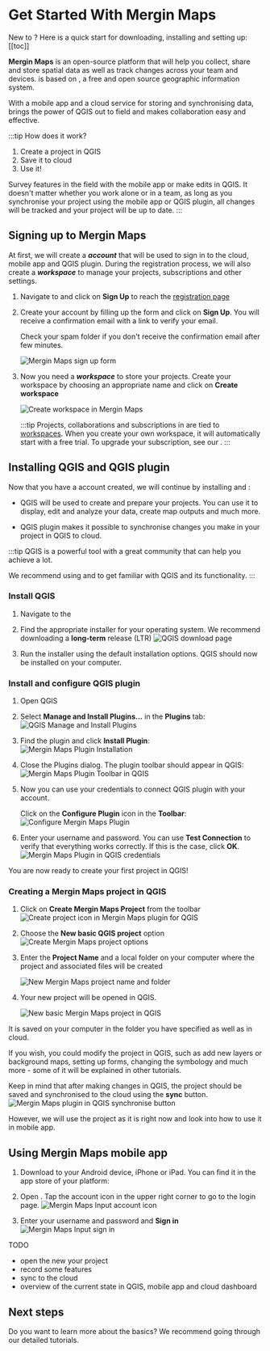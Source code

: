 # Get Started With Mergin Maps

New to <MainPlatformNameLink />? Here is a quick start for downloading, installing and setting up: 
[[toc]]

**Mergin Maps** is an open-source platform that will help you collect, share and store spatial data as well as track changes across your team and devices. <MainPlatformName /> is based on <QGIS link="" text="QGIS" />, a free and open source geographic information system.

With a mobile app and a cloud service for storing and synchronising data, <MainPlatformName /> brings the power of QGIS out to field and makes collaboration easy and effective.

:::tip How does it work?
1. Create a project in QGIS
2. Save it to <MainPlatformName /> cloud
3. Use it!

  Survey features in the field with the mobile app or make edits in QGIS. It doesn't matter whether you work alone or in a team, as long as you synchronise your project using the mobile app or QGIS plugin, all changes will be tracked and your project will be up to date.
:::

## Signing up to Mergin Maps
At first, we will create a <MainPlatformName /> ***account*** that will be used to sign in to the cloud, mobile app and QGIS plugin. During the registration process, we will also create a ***workspace*** to manage your projects, subscriptions and other settings.

1. Navigate to <MainDomainNameLink /> and click on **Sign Up** to reach the [registration page](https://app.merginmaps.com/register)
   
2. Create your account by filling up the form and click on **Sign Up**. You will receive a confirmation email with a link to verify your email.

   Check your spam folder if you don't receive the confirmation email after few minutes.
   
   ![Mergin Maps sign up form](./mergin-web-sign-up.jpg "Mergin Maps sign up form")
   
3. Now you need a ***workspace*** to store your projects. Create your workspace by choosing an appropriate name and click on **Create workspace**
   
   ![Create workspace in Mergin Maps](./create-workspace.jpg "Create workspace in Mergin Maps")

   :::tip
   Projects, collaborations and subscriptions in <MainPlatformNameLink /> are tied to [workspaces](../../manage/workspaces/). When you create your own workspace, it will automatically start with a free trial. To upgrade your subscription, see our <MainDomainNameLink id="pricing" desc="Subscription plans" />.
   :::


## Installing QGIS and QGIS plugin
Now that you have a <MainPlatformName /> account created, we will continue by installing <QGIS link="" text="QGIS" /> and <QGISPluginName />:
- QGIS will be used to create and prepare your projects. You can use it to display, edit and analyze your data, create map outputs and much more.

- QGIS plugin makes it possible to synchronise changes you make in your project in QGIS to <MainPlatformName /> cloud.

:::tip
QGIS is a powerful tool with a great community that can help you achieve a lot.

We recommend using <QGISHelp ver="latest" link="user_manual/index.html" text="QGIS User Guide" /> and <QGISHelp ver="latest" link="training_manual/index.html" text="QGIS Training Manual" /> to get familiar with QGIS and its functionality.
:::

### Install QGIS
1. Navigate to the <QGIS link="en/site/forusers/download.html" text="QGIS download page" /> 
2. Find the appropriate installer for your operating system. We recommend downloading a **long-term** release (LTR)
   ![QGIS download page](./qgis-download-ltr.jpg "QGIS download page")

3. Run the installer using the default installation options. QGIS should now be installed on your computer.

### Install and configure QGIS plugin
1. Open QGIS
2. Select **Manage and Install Plugins...** in the **Plugins** tab:
   ![QGIS Manage and Install Plugins](./qgis-plugins-manage-and-install.jpg "QGIS Manage and Install Plugins")

3. Find the **<MainPlatformName />** plugin and click **Install Plugin**:
   ![Mergin Maps Plugin Installation](./find-and-install-mergin.jpg "Mergin Maps Plugin Installation")

4. Close the Plugins dialog. The <MainPlatformName /> plugin toolbar should appear in QGIS:
   ![Mergin Maps Plugin Toolbar in QGIS](./mergin-toolbar.jpg "Mergin Maps Plugin Toolbar in QGIS")
   
5. Now you can use your <MainPlatformName /> credentials to connect QGIS plugin with your account. 

   Click on the **Configure <MainPlatformName /> Plugin** icon in the **<MainPlatformName /> Toolbar**:
   ![Configure Mergin Maps Plugin](./qgis-configure-mergin-plugin.jpg "Configure Mergin Maps Plugin")

2. Enter your username and password. You can use **Test Connection** to verify that everything works correctly. If this is the case, click **OK**.
   ![Mergin Maps Plugin in QGIS credentials](./qgis-mergin-settings.jpg "Mergin Maps Plugin in QGIS credentials")

You are now ready to create your first <MainPlatformName /> project in QGIS!

### Creating a Mergin Maps project in QGIS
1. Click on **Create Mergin Maps Project** from the toolbar
   ![Create project icon in Mergin Maps plugin for QGIS](./qgis-create-project.jpg "Create project icon in Mergin Maps plugin for QGIS")

3. Choose the **New basic QGIS project** option
   ![Create Mergin Maps project options](./mergin_plugin_project_wizard_2.jpg "Create Mergin Maps project options")

4. Enter the **Project Name** and a local folder on your computer where the project and associated files will be created
   
   ![New Mergin Maps project name and folder](./mergin_plugin_project_wizard_4.jpg "New Mergin Maps project name and folder")

5. Your new <MainPlatformName /> project will be opened in QGIS.

   ![New basic Mergin Maps project in QGIS](./qgis-new-mm-project.jpg "New basic Mergin Maps project in QGIS")

It is saved on your computer in the folder you have specified as well as in <MainPlatformName /> cloud.

If you wish, you could modify the project in QGIS, such as add new layers or background maps, setting up forms, changing the symbology and much more - some of it will be explained in other tutorials. 

Keep in mind that after making changes in QGIS, the project should be saved and synchronised to the cloud using the **sync** button.
![Mergin Maps plugin in QGIS synchronise button](./qgis-plugin-synchronise.jpg "Mergin Maps plugin in QGIS synchronise button")

However, we will use the project as it is right now and look into how to use it in <MainPlatformName /> mobile app.

## Using Mergin Maps mobile app
1. Download <MobileAppName /> to your Android device, iPhone or iPad. You can find it in the app store of your platform:
   <AppDownload></AppDownload>

2. Open <MobileAppName />. Tap the account icon in the upper right corner to go to the login page.
   ![Mergin Maps Input account icon](./input-account-icon.jpg "Mergin Maps Input account icon")
   
3. Enter your <MainPlatformName /> username and password and **Sign in**
   ![Mergin Maps Input sign in](./input-sign-in.jpg "Mergin Maps Input sign in")

TODO
- open the new your project
- record some features
- sync to the cloud
- overview of the current state in QGIS, mobile app and cloud dashboard

## Next steps
Do you want to learn more about the basics? We recommend going through our detailed tutorials.

